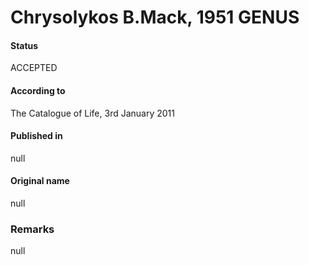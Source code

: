Chrysolykos B.Mack, 1951 GENUS
=======

#### Status
ACCEPTED

#### According to
The Catalogue of Life, 3rd January 2011

#### Published in
null

#### Original name
null

### Remarks
null